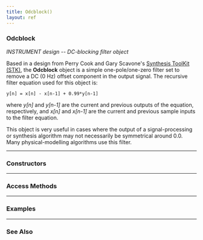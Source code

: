 ```yaml
---
title: Odcblock()
layout: ref
---
```


### Odcblock

*INSTRUMENT design -- DC-blocking filter object*  
  
Based in a design from Perry Cook and Gary Scavone's [Synthesis ToolKit
(STK)](https://ccrma.stanford.edu/software/stk), the
**Odcblock** object is a simple one-pole/one-zero filter set to remove a
DC (0 Hz) offset component in the output signal. The recursive filter
equation used for this object is:

    y[n] = x[n] - x[n-1] + 0.99*y[n-1]

where *y\[n\]* and *y\[n-1\]* are the current and previous outputs of
the equation, respectively, and *x\[n\]* and *x\[n-1\]* are the current
and previous sample inputs to the filter equation.

This object is very useful in cases where the output of a
signal-processing or synthesis algorithm may not necessarily be
symmetrical around 0.0. Many physical-modelling algorithms use this
filter.

-----

### Constructors

-----

### Access Methods

  

-----

### Examples

  

-----

### See Also
